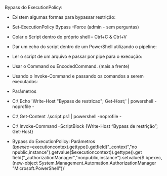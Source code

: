 Bypass do ExecutionPolicy:
- Existem algumas formas para bypassar restrição:
- Set-ExecutionPolicy Bypass –Force (admin - sem perguntas)
- Colar o Script dentro do próprio shell – Ctrl+C & Ctrl+V
- Dar um echo do script dentro de um PowerShell utilizando o pipeline:
- Ler o script de um arquivo e passar por pipe para o execução:
- Usar o Command ou EncodedCommand. (mais a frente)
- Usando o Invoke-Command e passando os comandos a serem executados:
- Parâmetros
- C:\ Echo 'Write-Host "Bypass de restricao"; Get-Host;' | powershell -noprofile -
- C:\ Get-Content .\script.ps1 | powershell -noprofile -
- C:\ Invoke-Command –ScriptBlock {Write-Host “Bypass de restrição”; Get-Host}


- Bypass do ExecutionPolicy:
Parâmetros
($bpexec=$executioncontext.gettype().getfield("_context","no
npublic,instance").getvalue($executioncontext)).gettype().get
field("_authorizationManager","nonpublic,instance").setvalue($
bpexec, (new-object
System.Management.Automation.AuthorizationManager
"Microsoft.PowerShell"))´
